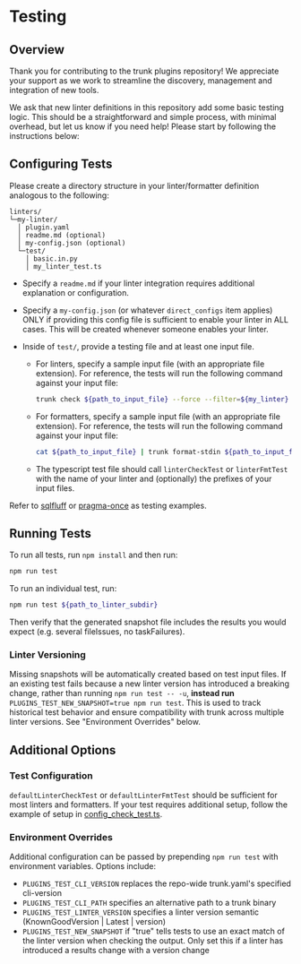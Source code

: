 # Testing

## Overview

Thank you for contributing to the trunk plugins repository! We appreciate your support as we work to
streamline the discovery, management and integration of new tools.

We ask that new linter definitions in this repository add some basic testing logic. This should be a
straightforward and simple process, with minimal overhead, but let us know if you need help! Please
start by following the instructions below:

## Configuring Tests

Please create a directory structure in your linter/formatter definition analogous to the following:

```text
linters/
└─my-linter/
  │ plugin.yaml
  │ readme.md (optional)
  │ my-config.json (optional)
  └─test/
    │ basic.in.py
    │ my_linter_test.ts
```

- Specify a `readme.md` if your linter integration requires additional explanation or configuration.
- Specify a `my-config.json` (or whatever `direct_configs` item applies) ONLY if providing this
  config file is sufficient to enable your linter in ALL cases. This will be created whenever
  someone enables your linter.
- Inside of `test/`, provide a testing file and at least one input file.

  - For linters, specify a sample input file (with an appropriate file extension). For reference,
    the tests will run the following command against your input file:

    ```bash
    trunk check ${path_to_input_file} --force --filter=${my_linter} --output=json
    ```

  - For formatters, specify a sample input file (with an appropriate file extension). For reference,
    the tests will run the following command against your input file:

    ```bash
    cat ${path_to_input_file} | trunk format-stdin ${path_to_input_file} --filter=${my_linter}
    ```

  - The typescript test file should call `linterCheckTest` or `linterFmtTest` with the name of your
    linter and (optionally) the prefixes of your input files.

Refer to [sqlfluff](../linters/sqlfluff) or [pragma-once](../linters/pragma-once) as testing
examples.

## Running Tests

To run all tests, run `npm install` and then run:

```bash
npm run test
```

To run an individual test, run:

```bash
npm run test ${path_to_linter_subdir}
```

Then verify that the generated snapshot file includes the results you would expect (e.g. several
fileIssues, no taskFailures).

### Linter Versioning

Missing snapshots will be automatically created based on test input files. If an existing test fails
because a new linter version has introduced a breaking change, rather than running
`npm run test -- -u`, **instead run** `PLUGINS_TEST_NEW_SNAPSHOT=true npm run test`. This is used to
track historical test behavior and ensure compatibility with trunk across multiple linter versions.
See "Environment Overrides" below.

## Additional Options

### Test Configuration

`defaultLinterCheckTest` or `defaultLinterFmtTest` should be sufficient for most linters and
formatters. If your test requires additional setup, follow the example of setup in
[config_check_test.ts](./config_check_test.ts).

### Environment Overrides

Additional configuration can be passed by prepending `npm run test` with environment variables.
Options include:

- `PLUGINS_TEST_CLI_VERSION` replaces the repo-wide trunk.yaml's specified cli-version
- `PLUGINS_TEST_CLI_PATH` specifies an alternative path to a trunk binary
- `PLUGINS_TEST_LINTER_VERSION` specifies a linter version semantic (KnownGoodVersion | Latest |
  version)
- `PLUGINS_TEST_NEW_SNAPSHOT` if "true" tells tests to use an exact match of the linter version when
  checking the output. Only set this if a linter has introduced a results change with a version
  change
